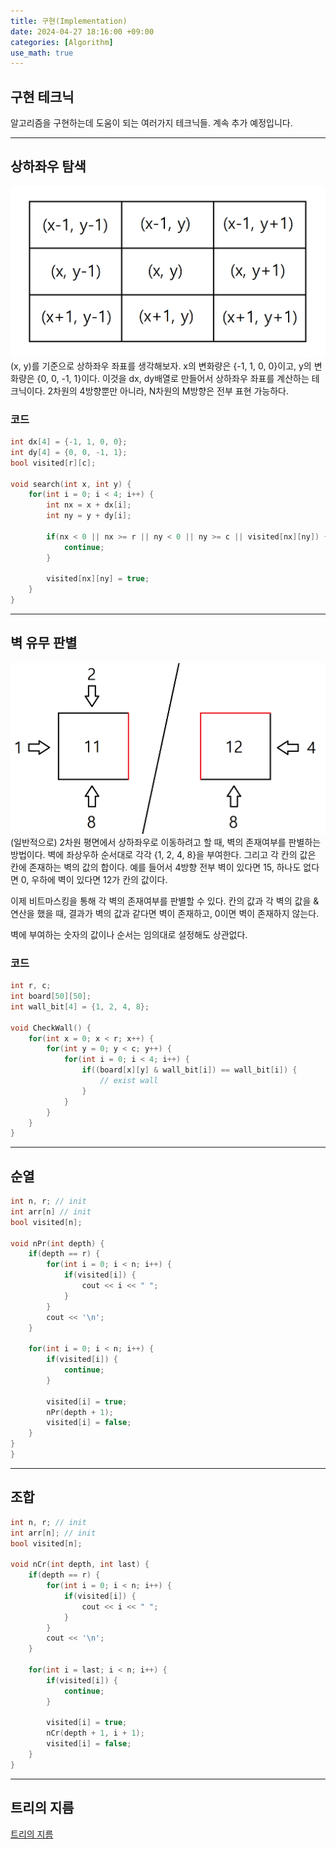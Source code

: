 ```yaml
---
title: 구현(Implementation)
date: 2024-04-27 18:16:00 +09:00
categories: [Algorithm]
use_math: true
---
```


## **구현 테크닉**
알고리즘을 구현하는데 도움이 되는 여러가지 테크닉들. 계속 추가 예정입니다.

---

## **상하좌우 탐색**
![](/assets/img/algorithm/implementation/search.png)
(x, y)를 기준으로 상하좌우 좌표를 생각해보자. x의 변화량은 {-1, 1, 0, 0}이고, y의 변화량은 {0, 0, -1, 1}이다. 이것을 dx, dy배열로 만들어서 상하좌우 좌표를 계산하는 테크닉이다. 2차원의 4방향뿐만 아니라, N차원의 M방향은 전부 표현 가능하다.


### **코드**
```cpp
int dx[4] = {-1, 1, 0, 0};
int dy[4] = {0, 0, -1, 1};
bool visited[r][c];

void search(int x, int y) {
    for(int i = 0; i < 4; i++) {
        int nx = x + dx[i];
        int ny = y + dy[i];

        if(nx < 0 || nx >= r || ny < 0 || ny >= c || visited[nx][ny]) {
            continue;
        }

        visited[nx][ny] = true;
    }
}
```


---

## **벽 유무 판별**
![](/assets/img/algorithm/implementation/wall.png)
(일반적으로) 2차원 평면에서 상하좌우로 이동하려고 할 때, 벽의 존재여부를 판별하는 방법이다. 벽에 좌상우하 순서대로 각각 {1, 2, 4, 8}을 부여한다. 그리고 각 칸의 값은 칸에 존재하는 벽의 값의 합이다. 예를 들어서 4방향 전부 벽이 있다면 15, 하나도 없다면 0, 우하에 벽이 있다면 12가 칸의 값이다.

이제 비트마스킹을 통해 각 벽의 존재여부를 판별할 수 있다. 칸의 값과 각 벽의 값을 & 연산을 했을 때, 결과가 벽의 값과 같다면 벽이 존재하고, 0이면 벽이 존재하지 않는다.

벽에 부여하는 숫자의 값이나 순서는 임의대로 설정해도 상관없다.


### **코드**
```cpp
int r, c;
int board[50][50];
int wall_bit[4] = {1, 2, 4, 8};

void CheckWall() {
    for(int x = 0; x < r; x++) {
        for(int y = 0; y < c; y++) {
            for(int i = 0; i < 4; i++) {
                if((board[x][y] & wall_bit[i]) == wall_bit[i]) {
                    // exist wall
                }
            }
        }
    }
}
```

---

## **순열**
```cpp
int n, r; // init
int arr[n] // init
bool visited[n]; 

void nPr(int depth) {
    if(depth == r) {
        for(int i = 0; i < n; i++) {
            if(visited[i]) {
                cout << i << " ";
            }
        }
        cout << '\n';
    }

    for(int i = 0; i < n; i++) {
        if(visited[i]) {
            continue;
        }

        visited[i] = true;
        nPr(depth + 1);
        visited[i] = false;
    }
}
}
```

---

## **조합**
```cpp
int n, r; // init
int arr[n]; // init
bool visited[n]; 

void nCr(int depth, int last) {
    if(depth == r) {
        for(int i = 0; i < n; i++) {
            if(visited[i]) {
                cout << i << " ";
            }
        }
        cout << '\n';
    }

    for(int i = last; i < n; i++) {
        if(visited[i]) {
            continue;
        }

        visited[i] = true;
        nCr(depth + 1, i + 1);
        visited[i] = false;
    }
}
```

---

## **트리의 지름**
[트리의 지름](https://dryflowery.github.io/posts/boj-1167/)